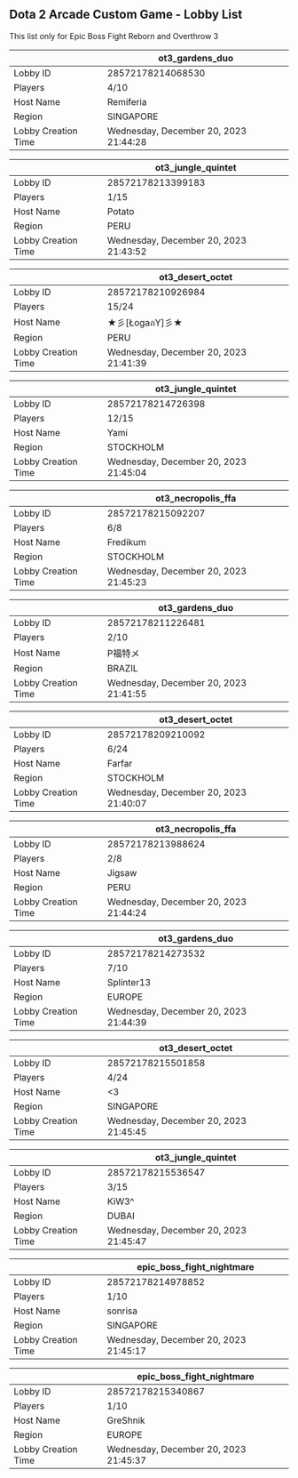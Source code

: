 ## Dota 2 Arcade Custom Game - Lobby List

This list only for Epic Boss Fight Reborn and Overthrow 3

|  | ot3_gardens_duo |
| ------ | ------ |
| Lobby ID | 28572178214068530 |
| Players | 4/10 |
| Host Name | Remiferia |
| Region | SINGAPORE |
| Lobby Creation Time | Wednesday, December 20, 2023 21:44:28 |


|  | ot3_jungle_quintet |
| ------ | ------ |
| Lobby ID | 28572178213399183 |
| Players | 1/15 |
| Host Name | Potato |
| Region | PERU |
| Lobby Creation Time | Wednesday, December 20, 2023 21:43:52 |


|  | ot3_desert_octet |
| ------ | ------ |
| Lobby ID | 28572178210926984 |
| Players | 15/24 |
| Host Name | ★彡[ŁogaภY]彡★ |
| Region | PERU |
| Lobby Creation Time | Wednesday, December 20, 2023 21:41:39 |


|  | ot3_jungle_quintet |
| ------ | ------ |
| Lobby ID | 28572178214726398 |
| Players | 12/15 |
| Host Name | Yami |
| Region | STOCKHOLM |
| Lobby Creation Time | Wednesday, December 20, 2023 21:45:04 |


|  | ot3_necropolis_ffa |
| ------ | ------ |
| Lobby ID | 28572178215092207 |
| Players | 6/8 |
| Host Name | Fredikum |
| Region | STOCKHOLM |
| Lobby Creation Time | Wednesday, December 20, 2023 21:45:23 |


|  | ot3_gardens_duo |
| ------ | ------ |
| Lobby ID | 28572178211226481 |
| Players | 2/10 |
| Host Name | P福特メ |
| Region | BRAZIL |
| Lobby Creation Time | Wednesday, December 20, 2023 21:41:55 |


|  | ot3_desert_octet |
| ------ | ------ |
| Lobby ID | 28572178209210092 |
| Players | 6/24 |
| Host Name | Farfar |
| Region | STOCKHOLM |
| Lobby Creation Time | Wednesday, December 20, 2023 21:40:07 |


|  | ot3_necropolis_ffa |
| ------ | ------ |
| Lobby ID | 28572178213988624 |
| Players | 2/8 |
| Host Name | Jigsaw |
| Region | PERU |
| Lobby Creation Time | Wednesday, December 20, 2023 21:44:24 |


|  | ot3_gardens_duo |
| ------ | ------ |
| Lobby ID | 28572178214273532 |
| Players | 7/10 |
| Host Name | Splinter13 |
| Region | EUROPE |
| Lobby Creation Time | Wednesday, December 20, 2023 21:44:39 |


|  | ot3_desert_octet |
| ------ | ------ |
| Lobby ID | 28572178215501858 |
| Players | 4/24 |
| Host Name | <3 |
| Region | SINGAPORE |
| Lobby Creation Time | Wednesday, December 20, 2023 21:45:45 |


|  | ot3_jungle_quintet |
| ------ | ------ |
| Lobby ID | 28572178215536547 |
| Players | 3/15 |
| Host Name | KiW3^ |
| Region | DUBAI |
| Lobby Creation Time | Wednesday, December 20, 2023 21:45:47 |


|  | epic_boss_fight_nightmare |
| ------ | ------ |
| Lobby ID | 28572178214978852 |
| Players | 1/10 |
| Host Name | sonrisa |
| Region | SINGAPORE |
| Lobby Creation Time | Wednesday, December 20, 2023 21:45:17 |


|  | epic_boss_fight_nightmare |
| ------ | ------ |
| Lobby ID | 28572178215340867 |
| Players | 1/10 |
| Host Name | GreShnik |
| Region | EUROPE |
| Lobby Creation Time | Wednesday, December 20, 2023 21:45:37 |


